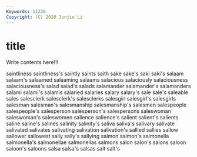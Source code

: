 ```yaml
---
Keywords: 11236
Copyright: (C) 2020 Junjie Li
---
```


# title

Write contents here!!!
 
saintliness 
saintliness's 
saintly 
saints 
saith 
sake 
sake's 
saki
saki's 
salaam 
salaam's 
salaamed 
salaaming 
salaams 
salacious 
salaciously 
salaciousness 
salaciousness's
salad 
salad's 
salads 
salamander 
salamander's 
salamanders 
salami 
salami's 
salamis 
salaried
salaries 
salary 
salary's 
sale 
sale's 
saleable 
sales 
salesclerk 
salesclerk's 
salesclerks
salesgirl 
salesgirl's 
salesgirls 
salesman 
salesman's 
salesmanship 
salesmanship's 
salesmen 
salespeople 
salespeople's
salesperson 
salesperson's 
salespersons 
saleswoman 
saleswoman's 
saleswomen 
salience 
salience's 
salient 
salient's
salients 
saline 
saline's 
salines 
salinity 
salinity's 
saliva 
saliva's 
salivary 
salivate
salivated 
salivates 
salivating 
salivation 
salivation's 
sallied 
sallies 
sallow 
sallower 
sallowest
sally 
sally's 
sallying 
salmon 
salmon's 
salmonella 
salmonella's 
salmonellae 
salmonellas 
salmons
salon 
salon's 
salons 
saloon 
saloon's 
saloons 
salsa 
salsa's 
salsas 
salt
salt's 

